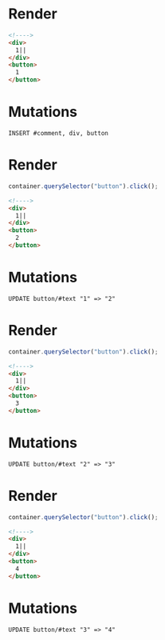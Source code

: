 # Render
```html
<!---->
<div>
  1||
</div>
<button>
  1
</button>
```

# Mutations
```
INSERT #comment, div, button
```

# Render
```js
container.querySelector("button").click();
```
```html
<!---->
<div>
  1||
</div>
<button>
  2
</button>
```

# Mutations
```
UPDATE button/#text "1" => "2"
```

# Render
```js
container.querySelector("button").click();
```
```html
<!---->
<div>
  1||
</div>
<button>
  3
</button>
```

# Mutations
```
UPDATE button/#text "2" => "3"
```

# Render
```js
container.querySelector("button").click();
```
```html
<!---->
<div>
  1||
</div>
<button>
  4
</button>
```

# Mutations
```
UPDATE button/#text "3" => "4"
```